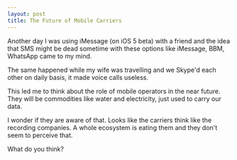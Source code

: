 ```yaml
---
layout: post
title: The Future of Mobile Carriers
---
```


Another day I was using iMessage (on iOS 5 beta) with a friend and the idea that SMS might be dead sometime with these options like iMessage, BBM, WhatsApp came to my mind. 

The same happened while my wife was travelling and we Skype'd each other on daily basis, it made voice calls useless.

This led me to think about the role of mobile operators in the near future. They will be commodities like water and electricity, just used to carry our data. 

I wonder if they are aware of that. Looks like the carriers think like the recording companies. A whole ecosystem is eating them and they don't seem to perceive that.

What do you think?
